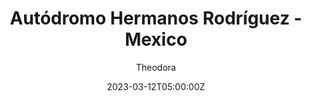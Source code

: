 ---
title: "Autódromo Hermanos Rodríguez - Mexico"
meta_title: ""
description: "Autódromo Hermanos Rodríguez - Mexico Race Track by VRC for assetto corsa"
date: 2023-03-12T05:00:00Z
thumb: hI17c1f
categories: ["Track"]
author: "Theodora"
tags: ["Mexico", "F1", "TCR", "Formula E", "NASCAR", "VRC"]
draft: false
tracklink: https://ouo.io/36uaGr0
trackzipsize: "346 MB"
tracklocation: Mexico
trackimage: mexico-circuit
trackcity: Mexico City
trackwidth: 10-12
trackhosted: ["F1", "NASCAR", "FE", "TCR"]
tracktype: ["Circuit", 'Loop']
trackclass: 1 
trackLength: 4.3
trackopened: 1959
tracklayout: 3
trackpitboxes: 40
trackcreator: VRC
# trackcsp1: "Unknown"
trackcreatorfull: Virtual Racing Cars
trackcreatorlink: https://www.virtual-racing-cars.com/p/ac-vrc-mexico-race-track/
trackversion: "1.1"
trackcsp: "0.2.6"
trackname: "Autódromo Hermanos Rodríguez"
trackfolder: "vrc_mexico"
trackhost: sharemods
trackmainimage: mI5HP1X
trackgallery: ["5RCnsZd", "rOb9mVc", "efzPvI1"]
---